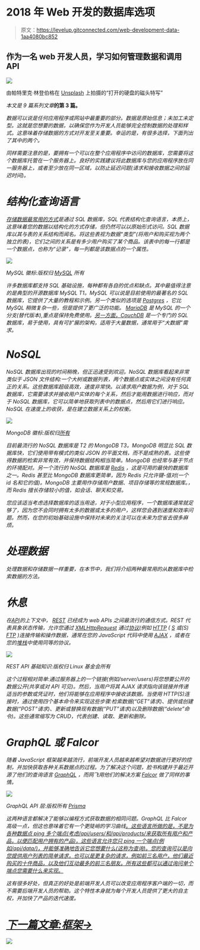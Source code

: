 # 2018 年 Web 开发的数据库选项

> 原文：<https://levelup.gitconnected.com/web-development-data-1aa4080bc852>

## 作为一名 web 开发人员，学习如何管理数据和调用 API

![](img/8beaef5377777b9fb9a9392a4b6e0be3.png)

由帕特里克·林登伯格在 [Unsplash](https://unsplash.com?utm_source=medium&utm_medium=referral) 上拍摄的“打开的硬盘的磁头特写”

*本文是 9 篇系列文章*[](https://medium.com/@jordanmauricio/the-non-developers-guide-to-development-in-2018-7f023a2ff5e1)**的第 3 篇。**

*数据可以说是任何应用程序或网站中最重要的部分。数据是原始信息；未加工未定型。这就是您想要的数据，以确保您作为开发人员能够完全控制数据的处理和样式。这意味着存储数据的方式对开发至关重要。幸运的是，有很多选择，下面列出了其中的两个。*

*同样需要注意的是，要拥有一个可以在整个应用程序中访问的数据库，您需要将这个数据库托管在一个服务器上。良好的实践建议将此数据库与您的应用程序放在同一服务器上，或者至少放在同一区域，以防止延迟问题(请求和接收数据之间的延迟时间)。*

# *结构化查询语言*

*[存储数据最常用的方式](https://insights.stackoverflow.com/survey/2018/#technology-databases)是通过 SQL 数据库，SQL 代表结构化查询语言，本质上，这意味着您的数据以结构化的方式存储，但仍然可以以原始形式访问。SQL 数据库以其与表的关系结构而闻名。将这些表视为数据“类型”(将用户和购买视为两个独立的表)，它们之间的关系是有多少用户购买了某个商品。该表中的每一行都是一个数据点，也称为“记录”，每一列都是该数据点的一个属性。*

*![](img/8c21a895d73a0725329b3279b595096e.png)*

*MySQL 徽标:版权归 [MySQL](https://www.mysql.com/) 所有*

*许多数据库都支持 SQL 基础设施，每种都有各自的优点和缺点。其中最值得注意的是典型的开源数据库 MySQL T1。MySQL 可以说是目前使用的最著名的 SQL 数据库，它提供了大量的教程和示例。另一个类似的选项是 [Postgres](https://www.postgresql.org/) ，它比 MySQL 稍微复杂一些，但是提供了更广泛的功能。 [MariaDB](https://mariadb.org/) 是 MySQL 的一个分支(替代版本),重点是保持免费使用。[另一方面，CouchDB](http://couchdb.apache.org/) 是一个专门的 SQL 数据库，易于使用，具有可扩展的架构，适用于大量数据，通常用于“大数据”需求。*

# *NoSQL*

*NoSQL 数据库出现的时间稍晚，但正迅速受到欢迎。NoSQL 数据库看起来非常类似于 JSON 文件结构:一个大树或数据列表，两个数据点或实体之间没有任何真正的关系。这些数据库超级高效，速度非常快。以请求用户数据为例，对于 SQL 数据库，它需要请求并接收用户实体的每个关系，然后才能用数据进行响应，而对于 NoSQL 数据库，它可以简单地获取列表中的数据点，然后用它们进行响应。NoSQL 在速度上的收获，是在建立数据关系上的权衡。*

*![](img/4bb5c5229fedd53d888abb0d6420cdfa.png)*

*MongoDB 徽标:版权归[所有](https://mongodb.com)*

*目前最流行的 NoSQL 数据库是 T2 的 MongoDB T3。MongoDB 明显比 SQL 数据库快，它们使用带有模式的类似 JSON 的平面文档，而不是成熟的表。这些使得数据的检索非常有效，并保持数据结构相当简单。MongoDB 也经常与基于节点的环境配对。另一个流行的 NoSQL 数据库是 [Redis](https://redis.io/) ，这是可用的最快的数据库之一。Redis 甚至比 MongoDB 数据库更简单，因为 Redis 只允许键-值对(一个 id 名和它的值)。MongoDB 主要用作存储用户数据、项目存储等的常规数据库。，而 Redis 擅长存储较小的值，如会话、聊天和交易。*

*您应该适当考虑选择数据库的适当用途，对于小型应用程序，一个数据库通常就足够了，因为您不会同时拥有太多的数据或太多的用户，这样您会遇到速度和效率问题。然而，在您的初始基础设施中保持对未来的关注可以在未来为您省去很多麻烦。*

# *处理数据*

*处理数据和存储数据一样重要，在本节中，我们将介绍两种最常用的从数据库中检索数据的方法。*

# *休息*

*在[API](https://medium.com/@jordanmauricio/39ed3544e95c#77c6)的上下文中， [REST](https://en.wikipedia.org/wiki/Representational_state_transfer) 已经成为 web APIs 之间最流行的通信方式。REST 代表具象状态传输，允许您通过 [XMLHttpRequest](https://www.w3schools.com/xml/ajax_xmlhttprequest_create.asp) 通过[协议](https://searchnetworking.techtarget.com/definition/protocol)(例如 [HTTP](https://developer.mozilla.org/en-US/docs/Web/HTTP) ( [S](https://www.instantssl.com/https-tutorials/what-is-https.html) 或(S) [FTP](https://developer.mozilla.org/en-US/docs/Glossary/FTP) )连接传输和操作数据，通常在您的 JavaScript 代码中使用 [AJAX](https://www.w3schools.com/xml/ajax_intro.asp) ，或者在您的[堆栈](https://medium.com/@jordanmauricio/39ed3544e95c#cbc5)中使用同等的协议。*

*![](img/b0f4f034de4a3c51e52c248e7da01e3f.png)*

*REST API 基础知识:版权归 Linux 基金会所有*

*这个过程相对简单:通过服务器上的一个链接(例如/server/users)将您想要公开的数据公开(共享或对 API 可见)。然后，当用户将其 AJAX 请求指向该链接并传递适当的参数或凭证时，他们将能够在应用程序中接收该数据。当使用 HTTP(S)连接时，通过使用四个基本命令来实现这些步骤:检索数据(“GET”请求)、提供或创建数据(“POST”请求)、更新或替换现有数据(“PUT”请求)以及删除数据(“delete”命令)。这些通常缩写为 CRUD，代表创建、读取、更新和删除。*

# *GraphQL 或 Falcor*

*随着 JavaScript 框架越来越流行，前端开发人员越来越希望对数据进行更好的控制，并加快获取各种关系数据点的过程。为了解决这个问题，脸书构建并于最近开源了他们的查询语言 [GraphQL](https://graphql.org/) ，而网飞用他们的解决方案 [Falcor](https://netflix.github.io/falcor/) 做了同样的事情。*

*![](img/b847c9ea5419ebc1dffbeb1e71300eb5.png)*

*GraphQL API 层:版权所有 [Prisma](https://blog.graph.cool/graphql-api-gateway-graphql-native-1e46e4f179f7)*

*这两种语言都解决了能够以编程方式获取数据的相同问题。GraphQL 比 Falcor 高级一点，但这也意味着它有一个更陡峭的学习曲线[。这些语言所做的是，不是为各种数据点 ping 多个端点(考虑/api/users/和/api/products/来获取所有用户和产品，以便匹配用户拥有的产品)，这些语言允许您只 ping 一个端点(例如/api/data/)，并能够准确地告诉它您想要什么(这称为查询)。您的查询可以是向您提供用户列表的简单请求，也可以是更复杂的请求，例如前三名用户，他们最近购买的十件商品，以及他们互动最多的前三名朋友。所有这些都可以通过询问单个端点您需要什么来实现。](https://www.howtographql.com/)*

*这有很多好处，但真正的好处是前端开发人员可以改变应用程序客户端的一切，而不需要后端开发人员的帮助。这个特性本身就为每个开发人员提供了更大的自主权，并加快了产品的迭代速度。*

# *[下一篇文章:框架→](https://medium.com/@jordanmauricio/web-development-frameworks-475e06016093)*

*[![](img/439094b9a664ef0239afbc4565c6ca49.png)](https://levelup.gitconnected.com/)*